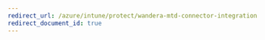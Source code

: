 ```yaml
---
redirect_url: /azure/intune/protect/wandera-mtd-connector-integration
redirect_document_id: true
---
```

